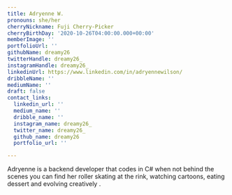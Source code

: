 ```yaml
---
title: Adryenne W.
pronouns: she/her
cherryNickname: Fuji Cherry-Picker
cherryBirthDay: '2020-10-26T04:00:00.000+00:00'
memberImage: ''
portfolioUrl: ''
githubName: dreamy26
twitterHandle: dreamy26_
instagramHandle: dreamy26_
linkedinUrl: https://www.linkedin.com/in/adryennewilson/
dribbleName: ''
mediumName: ''
draft: false
contact_links:
  linkedin_url: ''
  medium_name: ''
  dribble_name: ''
  instagram_name: dreamy26_
  twitter_name: dreamy26_
  github_name: dreamy26
  portfolio_url: ''

---
```

Adryenne is a backend developer that codes in C# when not behind the scenes you can find her roller skating at the rink, watching cartoons, eating dessert and evolving creatively .